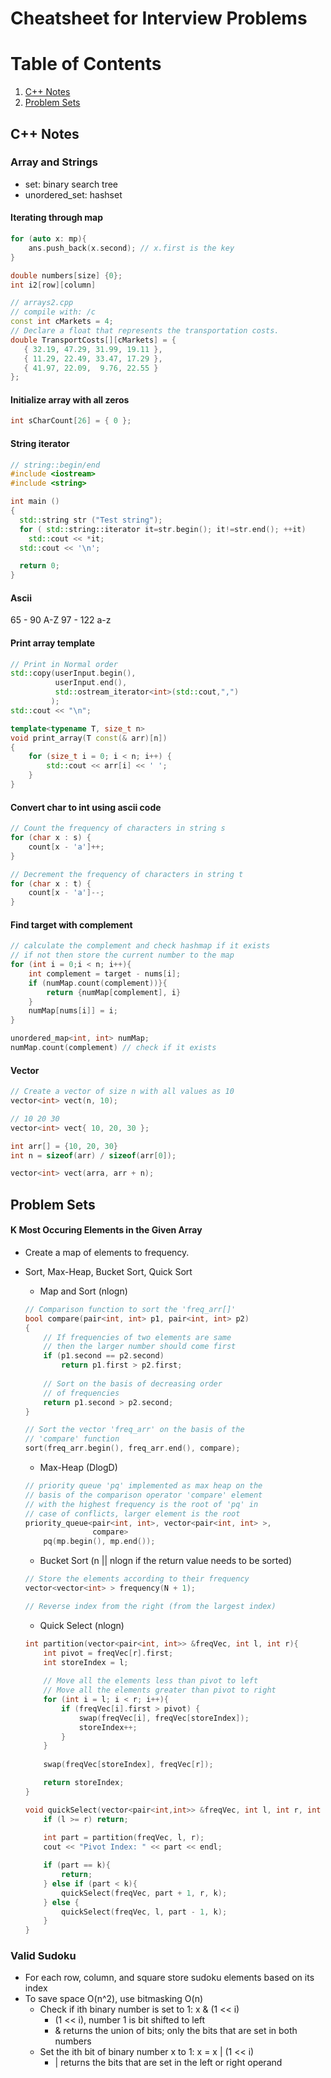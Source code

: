 # Cheatsheet for Interview Problems 

# Table of Contents
1. [C++ Notes](#c++-notes )
2. [Problem Sets](#problem-sets)

## C++ Notes

### Array and Strings 

- set: binary search tree
- unordered_set: hashset

#### Iterating through map
```c++
for (auto x: mp){
    ans.push_back(x.second); // x.first is the key
}
```

```c++
double numbers[size] {0};
int i2[row][column]

// arrays2.cpp
// compile with: /c
const int cMarkets = 4;
// Declare a float that represents the transportation costs.
double TransportCosts[][cMarkets] = {
   { 32.19, 47.29, 31.99, 19.11 },
   { 11.29, 22.49, 33.47, 17.29 },
   { 41.97, 22.09,  9.76, 22.55 }
};

```

#### Initialize array with all zeros
```c++
int sCharCount[26] = { 0 };
```

#### String iterator
```c++
// string::begin/end
#include <iostream>
#include <string>

int main ()
{
  std::string str ("Test string");
  for ( std::string::iterator it=str.begin(); it!=str.end(); ++it)
    std::cout << *it;
  std::cout << '\n';

  return 0;
}
```

#### Ascii
65 - 90 A-Z
97 - 122 a-z

#### Print array template
```c++
// Print in Normal order
std::copy(userInput.begin(),
          userInput.end(),
          std::ostream_iterator<int>(std::cout,",")
         );
std::cout << "\n";

template<typename T, size_t n>
void print_array(T const(& arr)[n])
{
    for (size_t i = 0; i < n; i++) {
        std::cout << arr[i] << ' ';
    }
}
```

#### Convert char to int using ascii code
```c++
// Count the frequency of characters in string s
for (char x : s) {
    count[x - 'a']++;
}

// Decrement the frequency of characters in string t
for (char x : t) {
    count[x - 'a']--;
}
```

#### Find target with complement
```c++
// calculate the complement and check hashmap if it exists
// if not then store the current number to the map 
for (int i = 0;i < n; i++){
	int complement = target - nums[i];
	if (numMap.count(complement))}{
		return {numMap[complement], i}
	}
	numMap[nums[i]] = i; 
}

unordered_map<int, int> numMap;
numMap.count(complement) // check if it exists
```

#### Vector
```c++
// Create a vector of size n with all values as 10 
vector<int> vect(n, 10);

// 10 20 30
vector<int> vect{ 10, 20, 30 };

int arr[] = {10, 20, 30}
int n = sizeof(arr) / sizeof(arr[0]);

vector<int> vect(arra, arr + n);
```

## Problem Sets

#### K Most Occuring Elements in the Given Array
- Create a map of elements to frequency.
- Sort, Max-Heap, Bucket Sort, Quick Sort
    - Map and Sort (nlogn)
    ```c++
    // Comparison function to sort the 'freq_arr[]'
    bool compare(pair<int, int> p1, pair<int, int> p2)
    {
        // If frequencies of two elements are same
        // then the larger number should come first
        if (p1.second == p2.second)
            return p1.first > p2.first;
     
        // Sort on the basis of decreasing order
        // of frequencies
        return p1.second > p2.second;
    }

    // Sort the vector 'freq_arr' on the basis of the
    // 'compare' function
    sort(freq_arr.begin(), freq_arr.end(), compare);
    ```

    - Max-Heap (DlogD)
    ```c++
    // priority queue 'pq' implemented as max heap on the
    // basis of the comparison operator 'compare' element
    // with the highest frequency is the root of 'pq' in
    // case of conflicts, larger element is the root
    priority_queue<pair<int, int>, vector<pair<int, int> >,
                   compare>
        pq(mp.begin(), mp.end());
    ```

    - Bucket Sort (n || nlogn if the return value needs to be sorted)
    ```c++
    // Store the elements according to their frequency
    vector<vector<int> > frequency(N + 1);

    // Reverse index from the right (from the largest index)
    ```

    - Quick Select (nlogn)
    ```c++
    int partition(vector<pair<int, int>> &freqVec, int l, int r){
        int pivot = freqVec[r].first; 
        int storeIndex = l; 
        
        // Move all the elements less than pivot to left 
        // Move all the elements greater than pivot to right
        for (int i = l; i < r; i++){
            if (freqVec[i].first > pivot) {
                swap(freqVec[i], freqVec[storeIndex]);
                storeIndex++;
            }
        }
        
        swap(freqVec[storeIndex], freqVec[r]);

        return storeIndex;
    }
    
    void quickSelect(vector<pair<int,int>> &freqVec, int l, int r, int k){
        if (l >= r) return;
        
        int part = partition(freqVec, l, r);
        cout << "Pivot Index: " << part << endl;

        if (part == k){
            return;
        } else if (part < k){
            quickSelect(freqVec, part + 1, r, k);
        } else {
            quickSelect(freqVec, l, part - 1, k);
        }
    }
    ```

### Valid Sudoku
- For each row, column, and square store sudoku elements based on its index
- To save space O(n^2), use bitmasking O(n)
    - Check if ith binary number is set to 1: x & (1 << i)
        - (1 << i), number 1 is bit shifted to left
        - & returns the union of bits; only the bits that are set in both numbers
    - Set the ith bit of binary number x to 1: x = x  | (1 << i)
        - | returns the bits that are set in the left or right operand

